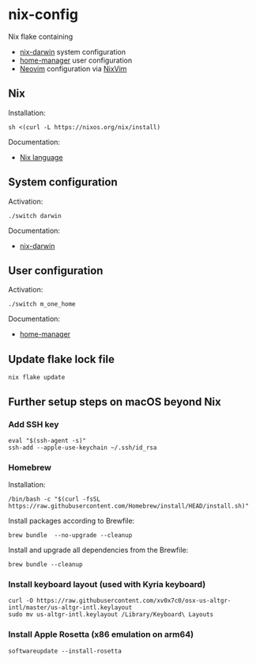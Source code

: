 # nix-config

Nix flake containing
- [nix-darwin](https://github.com/LnL7/nix-darwin) system configuration
- [home-manager](https://github.com/nix-community/home-manager) user configuration
- [Neovim](https://github.com/neovim/neovim) configuration via [NixVim](https://github.com/pta2002/nixvim)


## Nix

Installation:

```
sh <(curl -L https://nixos.org/nix/install)
```

Documentation:
- [Nix language](https://nixos.org/manual/nix/stable/language)


## System configuration

Activation:

```
./switch darwin
```

Documentation:
- [nix-darwin](https://daiderd.com/nix-darwin/manual)


## User configuration

Activation:

```
./switch m_one_home
```

Documentation:
- [home-manager](https://nix-community.github.io/home-manager)


## Update flake lock file

```
nix flake update
```


## Further setup steps on macOS beyond Nix

### Add SSH key

```
eval "$(ssh-agent -s)"
ssh-add --apple-use-keychain ~/.ssh/id_rsa
```

### Homebrew

Installation:

```
/bin/bash -c "$(curl -fsSL https://raw.githubusercontent.com/Homebrew/install/HEAD/install.sh)"
```

Install packages according to Brewfile:

```
brew bundle  --no-upgrade --cleanup
```

Install and upgrade all dependencies from the Brewfile:

```
brew bundle --cleanup
```


### Install keyboard layout (used with Kyria keyboard)

```
curl -O https://raw.githubusercontent.com/xv0x7c0/osx-us-altgr-intl/master/us-altgr-intl.keylayout
sudo mv us-altgr-intl.keylayout /Library/Keyboard\ Layouts
```


### Install Apple Rosetta (x86 emulation on arm64)

```
softwareupdate --install-rosetta
```
